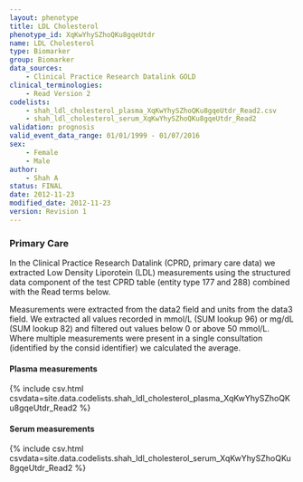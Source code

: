 ```yaml
---
layout: phenotype
title: LDL Cholesterol
phenotype_id: XqKwYhySZhoQKu8gqeUtdr
name: LDL Cholesterol
type: Biomarker
group: Biomarker
data_sources: 
    - Clinical Practice Research Datalink GOLD
clinical_terminologies: 
    - Read Version 2
codelists:
    - shah_ldl_cholesterol_plasma_XqKwYhySZhoQKu8gqeUtdr_Read2.csv
    - shah_ldl_cholesterol_serum_XqKwYhySZhoQKu8gqeUtdr_Read2
validation: prognosis
valid_event_data_range: 01/01/1999 - 01/07/2016
sex: 
    - Female
    - Male
author: 
    - Shah A
status: FINAL
date: 2012-11-23
modified_date: 2012-11-23
version: Revision 1
---
```


### Primary Care

In the Clinical Practice Research Datalink (CPRD, primary care data) we extracted Low Density Liporotein (LDL) measurements using the structured data component of the test CPRD table (entity type 177 and 288) combined with the Read terms below.

Measurements were extracted from the data2 field and units from the data3 field. We extracted all values recorded in mmol/L (SUM lookup 96) or mg/dL (SUM lookup 82) and filtered out values below 0 or above 50 mmol/L. Where multiple measurements were present in a single consultation (identified by the consid identifier) we calculated the average.

#### Plasma measurements

{% include csv.html csvdata=site.data.codelists.shah_ldl_cholesterol_plasma_XqKwYhySZhoQKu8gqeUtdr_Read2 %}

#### Serum measurements

{% include csv.html csvdata=site.data.codelists.shah_ldl_cholesterol_serum_XqKwYhySZhoQKu8gqeUtdr_Read2 %}

